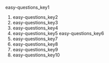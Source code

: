 easy-questions_key1
1. easy-questions_key2
2. easy-questions_key3
3. easy-questions_key4
4. easy-questions_key5
easy-questions_key6
1. easy-questions_key7
2. easy-questions_key8
3. easy-questions_key9
4. easy-questions_key10
